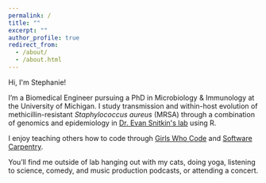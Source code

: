 ```yaml
---
permalink: /
title: ""
excerpt: ""
author_profile: true
redirect_from:
  - /about/
  - /about.html
---
```


Hi, I'm Stephanie!

I’m a Biomedical Engineer pursuing a PhD in Microbiology & Immunology at the University of Michigan. I study transmission and within-host evolution of methicillin-resistant _Staphylococcus aureus_ (MRSA) through a combination of genomics and epidemiology in [Dr. Evan Snitkin's lab](http://thesnitkinlab.com/) using R. 

I enjoy teaching others how to code through [Girls Who Code](http://umich.edu/~girlswc/) and [Software Carpentry](https://umswc.github.io/). 

You’ll find me outside of lab hanging out with my cats, doing yoga, listening to science, comedy, and music production podcasts, or attending a concert.



